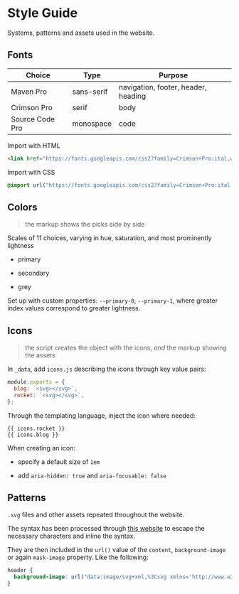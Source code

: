 # Style Guide

Systems, patterns and assets used in the website.

## Fonts

| Choice          | Type       | Purpose                             |
| --------------- | ---------- | ----------------------------------- |
| Maven Pro       | sans-serif | navigation, footer, header, heading |
| Crimson Pro     | serif      | body                                |
| Source Code Pro | monospace  | code                                |

Import with HTML

```html
<link href="https://fonts.googleapis.com/css2?family=Crimson+Pro:ital,wght@0,400;0,700;1,400;1,700&family=Maven+Pro:wght@500;600;700&family=Source+Code+Pro&display=swap" rel="stylesheet" />
```

Import with CSS

```css
@import url("https://fonts.googleapis.com/css2?family=Crimson+Pro:ital,wght@0,400;0,700;1,400;1,700&family=Maven+Pro:wght@500;600;700&family=Source+Code+Pro&display=swap");
```

## Colors

> the markup shows the picks side by side

Scales of 11 choices, varying in hue, saturation, and most prominently lightness

- primary

- secondary

- grey

Set up with custom properties: `--primary-0`, `--primary-1`, where greater index values correspond to greater lightness.

## Icons

> the script creates the object with the icons, _and_ the markup showing the assets

In `_data`, add `icons.js` describing the icons through key value pairs:

```js
module.exports = {
  blog: `<svg></svg>`,
  rocket: `<svg></svg>`,
};
```

Through the templating language, inject the icon where needed:

```njk
{{ icons.rocket }}
{{ icons.blog }}
```

When creating an icon:

- specify a default size of `1em`

- add `aria-hidden: true` and `aria-focusable: false`

## Patterns

`.svg` files and other assets repeated throughout the website.

The syntax has been processed through [this website](http://yoksel.github.io/url-encoder/) to escape the necessary characters and inline the syntax.

They are then included in the `url()` value of the `content`, `background-image` or again `mask-image` property. Like the following:

```css
header {
  background-image: url("data:image/svg+xml,%3Csvg xmlns='http://www.w3.org/2000/svg' viewBox='-50 -50 100 100' width='20' height='20'%3E%3Cg opacity='0.4'%3E%3Cg fill='currentColor' stroke='none'%3E%3Ccircle r='10' /%3E%3Ccircle r='10' transform='translate(50 -50)' /%3E%3Ccircle r='10' transform='translate(50 50)' /%3E%3Ccircle r='10' transform='translate(-50 50)' /%3E%3Ccircle r='10' transform='translate(-50 -50)' /%3E%3C/g%3E%3C/g%3E%3C/svg%3E");
}
```
